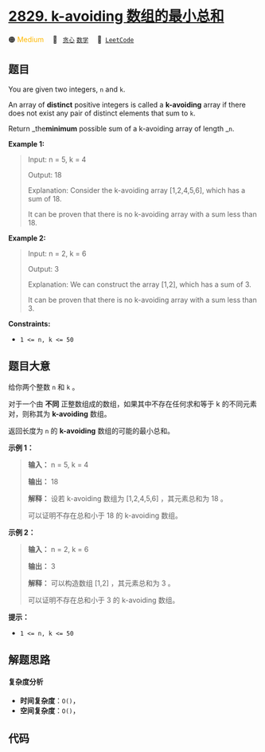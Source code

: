 # [2829. k-avoiding 数组的最小总和](https://leetcode.com/problems/determine-the-minimum-sum-of-a-k-avoiding-array)

🟠 <font color=#ffb800>Medium</font>&emsp; 🔖&ensp; [`贪心`](/tag/greedy.md) [`数学`](/tag/math.md)&emsp; 🔗&ensp;[`LeetCode`](https://leetcode.com/problems/determine-the-minimum-sum-of-a-k-avoiding-array)

## 题目

You are given two integers, `n` and `k`.

An array of **distinct** positive integers is called a **k-avoiding** array if
there does not exist any pair of distinct elements that sum to `k`.

Return _the**minimum** possible sum of a k-avoiding array of length _`n`.



**Example 1:**

> Input: n = 5, k = 4
> 
> Output: 18
> 
> Explanation: Consider the k-avoiding array [1,2,4,5,6], which has a sum of 18.
> 
> It can be proven that there is no k-avoiding array with a sum less than 18.

**Example 2:**

> Input: n = 2, k = 6
> 
> Output: 3
> 
> Explanation: We can construct the array [1,2], which has a sum of 3.
> 
> It can be proven that there is no k-avoiding array with a sum less than 3.

**Constraints:**

  * `1 <= n, k <= 50`


## 题目大意

给你两个整数 `n` 和 `k` 。

对于一个由 **不同** 正整数组成的数组，如果其中不存在任何求和等于 k 的不同元素对，则称其为 **k-avoiding** 数组。

返回长度为 `n` 的 **k-avoiding** 数组的可能的最小总和。



**示例 1：**

> 
> 
> 
> 
> 
> **输入：** n = 5, k = 4
> 
> **输出：** 18
> 
> **解释：** 设若 k-avoiding 数组为 [1,2,4,5,6] ，其元素总和为 18 。
> 
> 可以证明不存在总和小于 18 的 k-avoiding 数组。
> 
> 

**示例 2：**

> 
> 
> 
> 
> 
> **输入：** n = 2, k = 6
> 
> **输出：** 3
> 
> **解释：** 可以构造数组 [1,2] ，其元素总和为 3 。
> 
> 可以证明不存在总和小于 3 的 k-avoiding 数组。 
> 
> 



**提示：**

  * `1 <= n, k <= 50`


## 解题思路

#### 复杂度分析

- **时间复杂度**：`O()`，
- **空间复杂度**：`O()`，

## 代码

```javascript

```